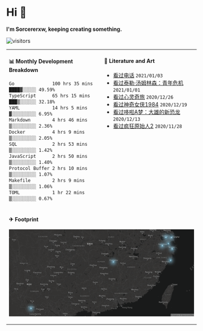 # Hi 👋

**I'm Sorcererxw, keeping creating something.**

![visitors](https://visitor-badge.glitch.me/badge?page_id=sorcererxw.sorcererx)

<table width="800px">
<tr>
<td valign="top" width="50%">

#### 📊 Monthly Development Breakdown

<!--START_SECTION:waka-->
```text
Go              100 hrs 35 mins ████▓░░░░░ 49.59%
TypeScript      65 hrs 15 mins  ███▒░░░░░░ 32.18%
YAML            14 hrs 5 mins   ▓░░░░░░░░░ 6.95%
Markdown        4 hrs 46 mins   ▒░░░░░░░░░ 2.36%
Docker          4 hrs 9 mins    ▒░░░░░░░░░ 2.05%
SQL             2 hrs 53 mins   ▒░░░░░░░░░ 1.42%
JavaScript      2 hrs 50 mins   ▒░░░░░░░░░ 1.40%
Protocol Buffer 2 hrs 10 mins   ▒░░░░░░░░░ 1.07%
Makefile        2 hrs 9 mins    ▒░░░░░░░░░ 1.06%
TOML            1 hr 22 mins    ▒░░░░░░░░░ 0.67%
```
<!--END_SECTION:waka-->

<td valign="top" width="50%">

#### 💃 Literature and Art

<!--START_SECTION:douban-->
* [看过电话](http://movie.douban.com/subject/30346025/) <code>2021/01/03</code>
* [看过泰勒·汤姆林森：青年危机](http://movie.douban.com/subject/34979178/) <code>2021/01/01</code>
* [看过心灵奇旅](http://movie.douban.com/subject/24733428/) <code>2020/12/26</code>
* [看过神奇女侠1984](http://movie.douban.com/subject/27073752/) <code>2020/12/19</code>
* [看过哆啦A梦：大雄的新恐龙](http://movie.douban.com/subject/34454004/) <code>2020/12/13</code>
* [看过疯狂原始人2](http://movie.douban.com/subject/24298954/) <code>2020/11/28</code>

<!--END_SECTION:douban-->

</td>
</tr>
<tr>
<td colspan="2">

#### ✈ Footprint

![footprint](./footprint.png)

</td>
</tr>
</table>


